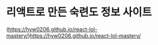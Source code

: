 # 리액트로 만든 숙련도 정보 사이트

(https://hyw0206.github.io/react-lol-mastery/)https://hyw0206.github.io/react-lol-mastery/
